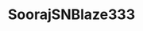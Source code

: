 ---
title: SoorajSNBlaze333
github: https://github.com/SoorajSNBlaze333
mode: dark
transition: 1s
score: 43.4
archetype:
- Little Bit of Everything
---